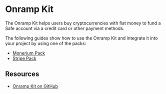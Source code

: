 # Onramp Kit

The Onramp Kit helps users buy cryptocurrencies with fiat money to fund a Safe account via a credit card or other payment methods.

The following guides show how to use the Onramp Kit and integrate it into your project by using one of the packs:
- [Monerium Pack](./monerium.md)
- [Stripe Pack](./stripe.md)

## Resources
- [Onramp Kit on GitHub](https://github.com/safe-global/safe-core-sdk/tree/main/packages/onramp-kit)
